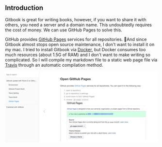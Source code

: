 ## Introduction
Gitbook is great for writing books, however, if you want to share it with others, you need a server and a domain name. This undoubtedly requires the cost of money. We can use GitHub Pages to solve this.

GitHub provides [GitHub Pages](https://pages.github.com/) services for all repositories. And since Gitbook almost stops open source maintenance, I don't want to install it on my mac. I tried to install Gitbook via [Docker](https://hub.docker.com/r/fellah/gitbook), but Docker consumes too much resources (about 1.5G of RAM) and I don't want to make writing so complicated. So I will compile my markdown file to a static web page file via [Travis](https://travis-ci.org) through an automatic compilation method.

![Jietu20190409-225413](/assets/Jietu20190409-225413.jpg)
